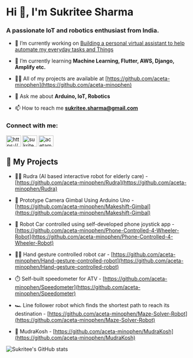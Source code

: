 <h1 align="left">Hi 👋, I'm Sukritee Sharma</h1> 
<h3 align="left">A passionate IoT and robotics enthusiast from India.</h3>


- 🔭 I’m currently working on [Building a personal virtual assistant to help automate my everyday tasks and Things](https://github.com/aceta-minophen/Room-Automation)

- 🌱 I’m currently learning **Machine Learning, Flutter, AWS, Django, Amplify etc.**

- 👨‍💻 All of my projects are available at [https://github.com/aceta-minophen](https://github.com/aceta-minophen)

- 💬 Ask me about **Arduino, IoT, Robotics**

- 📫 How to reach me **sukritee.sharma@gmail.com**

<h3 align="left">Connect with me:</h3>
<p align="left">
<a href="https://linkedin.com/in/https://www.linkedin.com/in/sukritee-sharma-531413202/" target="blank"><img align="center" src="https://raw.githubusercontent.com/rahuldkjain/github-profile-readme-generator/master/src/images/icons/Social/linked-in-alt.svg" alt="https://www.linkedin.com/in/sukritee-sharma-531413202/" height="30" width="40" /></a>
<a href="https://instagram.com/sukritee_sharma" target="blank"><img align="center" src="https://raw.githubusercontent.com/rahuldkjain/github-profile-readme-generator/master/src/images/icons/Social/instagram.svg" alt="sukritee_sharma" height="30" width="40" /></a>
<a href="https://discord.gg/acetaminophen#8639" target="blank"><img align="center" src="https://raw.githubusercontent.com/rahuldkjain/github-profile-readme-generator/master/src/images/icons/Social/discord.svg" alt="acetaminophen#8639" height="30" width="40" /></a>
</p>


## 🔧 My Projects
- 🧑‍⚕️ Rudra (AI based interactive robot for elderly care) - [https://github.com/aceta-minophen/Rudra](https://github.com/aceta-minophen/Rudra)

- 🎥 Prototype Camera Gimbal Using Arduino Uno - [https://github.com/aceta-minophen/Makeshift-Gimbal](https://github.com/aceta-minophen/Makeshift-Gimbal)

- 🚙 Robot Car controlled using self-developed phone joystick app - [https://github.com/aceta-minophen/Phone-Controlled-4-Wheeler-Robot](https://github.com/aceta-minophen/Phone-Controlled-4-Wheeler-Robot)

- 🧤🚙 Hand gesture controlled robot car - [https://github.com/aceta-minophen/Hand-gesture-controlled-robot](https://github.com/aceta-minophen/Hand-gesture-controlled-robot)

- ⏱️ Self-built speedometer for ATV - [https://github.com/aceta-minophen/Speedometer](https://github.com/aceta-minophen/Speedometer)

- 🏎️ Line follower robot which finds the shortest path to reach its destination - [https://github.com/aceta-minophen/Maze-Solver-Robot](https://github.com/aceta-minophen/Maze-Solver-Robot)

- 💸 MudraKosh - [https://github.com/aceta-minophen/MudraKosh](https://github.com/aceta-minophen/MudraKosh)

![Sukritee's GitHub stats](https://github-readme-stats.vercel.app/api?username=aceta-minophen&show_icons=true&theme=radical)
